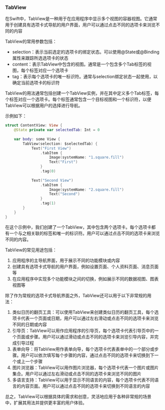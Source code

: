 ### TabView

在Swift中，TabView是一种用于在应用程序中显示多个视图的容器视图。它通常用于创建具有选项卡式导航的用户界面，用户可以通过点击不同的选项卡来浏览不同的内容

TabView的常用参数包括：

- selection：表示当前选定的选项卡的绑定状态。可以使用@State或@Binding属性来跟踪所选选项卡的状态
- content：表示TabView中包含的视图。通常是一个包含多个Tab标签的视图，每个标签对应一个选项卡
- tag：表示每个选项卡的唯一标识符。通常与selection绑定状态一起使用，以确定当前选项卡的标识符

TabView的用法通常包括创建一个TabView实例，并在其中定义多个Tab标签，每个标签对应一个选项卡。每个标签通常包含一个目标视图和一个标识符，以便TabView可以根据用户的选择进行导航。

示例如下：

```swift
struct ContentView: View {
    @State private var selectedTab: Int = 0
    
    var body: some View {
        TabView(selection: $selectedTab) {
            Text("First View")
                .tabItem {
                    Image(systemName: "1.square.fill")
                    Text("First")
                }
                .tag(0)
            
            Text("Second View")
                .tabItem {
                    Image(systemName: "2.square.fill")
                    Text("Second")
                }
                .tag(1)
        }
    }
}
```

在这个示例中，我们创建了一个TabView，其中包含两个选项卡。每个选项卡都有一个与之相关联的标签和唯一的标识符。用户可以通过点击不同的选项卡来浏览不同的内容。

TabView的常见用途包括：

1. 应用程序的主导航界面，用于展示不同的功能模块或内容
2. 创建具有选项卡式导航的用户界面，例如设置页面、个人资料页面、消息页面等
3. 在应用程序中实现多个功能模块之间的切换，例如展示不同的数据视图、图表视图等

除了作为常规的选项卡式导航界面之外，TabView还可以用于以下非常规的用法：

1. 类似日历的翻页工具：可以使用TabView来创建类似日历的翻页工具，每个选项卡代表一个页面或日期，用户可以通过左右滑动或点击不同的选项卡来浏览不同的日期或内容
2. 引导页：TabView可以用作应用程序的引导页，每个选项卡代表引导页中的一个页面或步骤。用户可以通过滑动或点击不同的选项卡来浏览引导内容，并完成引导过程
3. 表单向导：将TabView用作表单向导，每个选项卡代表表单中的一个部分或步骤。用户可以依次填写每个步骤的内容，通过点击不同的选项卡来切换到下一个或上一个步骤
4. 图片浏览器：TabView可以用作图片浏览器，每个选项卡代表一个图片或图片集合。用户可以通过左右滑动或点击不同的选项卡来浏览不同的图片
5. 多语言支持：TabView可以用于显示不同语言的内容，每个选项卡代表不同语言的内容页面。用户可以通过点击不同的选项卡来切换到不同语言的内容

总之，TabView可以根据具体的需求和创意，灵活地应用于各种非常规的场景中，扩展其用法并提供更丰富的用户体验。

